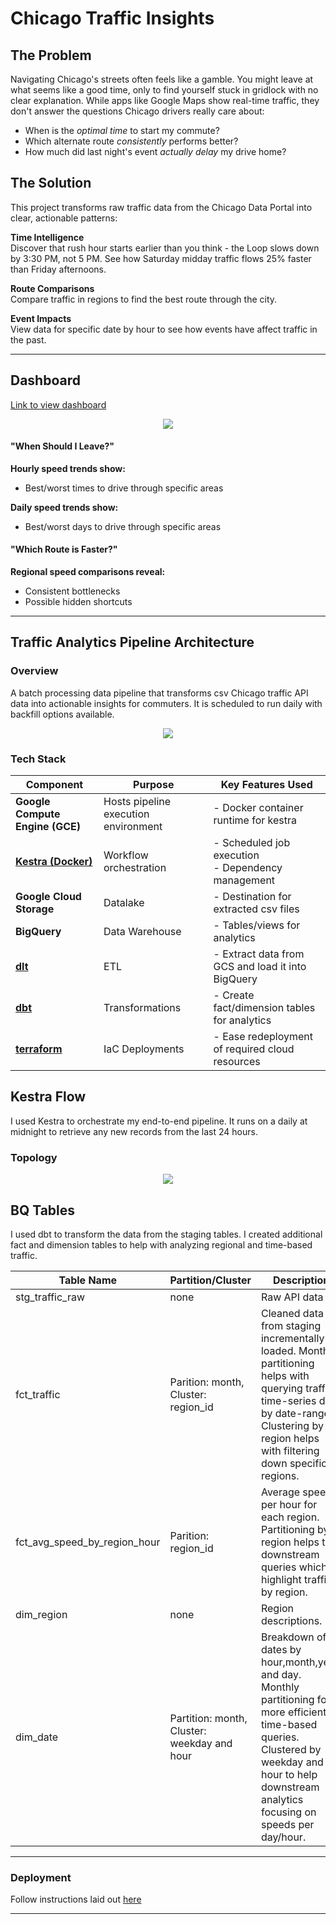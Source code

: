 # Chicago Traffic Insights  

## The Problem  
Navigating Chicago's streets often feels like a gamble. You might leave at what seems like a good time, only to find yourself stuck in gridlock with no clear explanation. While apps like Google Maps show real-time traffic, they don't answer the questions Chicago drivers really care about:  
- When is the *optimal time* to start my commute?  
- Which alternate route *consistently* performs better?
- How much did last night's event *actually delay* my drive home?  

## The Solution  
This project transforms raw traffic data from the Chicago Data Portal into clear, actionable patterns:  

**Time Intelligence**  
Discover that rush hour starts earlier than you think - the Loop slows down by 3:30 PM, not 5 PM. See how Saturday midday traffic flows 25% faster than Friday afternoons.  

**Route Comparisons**  
Compare traffic in regions to find the best route through the city.

**Event Impacts**  
View data for specific date by hour to see how events have affect traffic in the past.

---

## Dashboard

[Link to view dashboard](https://lookerstudio.google.com/reporting/c6637050-b11f-45ce-b5f3-87fe0f37bda5)

<p align="center">
  <img src="https://github.com/alepanti/ChiTrafficInsights/blob/main/images/dashboard.png" />
</p>

#### "When Should I Leave?"  
**Hourly speed trends show:**  
- Best/worst times to drive through specific areas  

**Daily speed trends show:**  
- Best/worst days to drive through specific areas  

#### "Which Route is Faster?"  
**Regional speed comparisons reveal:**  
- Consistent bottlenecks
- Possible hidden shortcuts

---

## Traffic Analytics Pipeline Architecture

### Overview
A batch processing data pipeline that transforms csv Chicago traffic API data into actionable insights for commuters. It is scheduled to run daily with backfill options available.

<p align="center">
  <img src="https://github.com/alepanti/ChiTrafficInsights/blob/main/images/diagram.png" />
</p>

### Tech Stack

| Component              | Purpose                                                                 | Key Features Used                     |
|------------------------|-------------------------------------------------------------------------|---------------------------------------|
| **Google Compute Engine (GCE)** | Hosts pipeline execution environment                                  | - Docker container runtime for kestra            |
| [**Kestra (Docker)**](kestra)     | Workflow orchestration                                                 | - Scheduled job execution<br>- Dependency management |
| **Google Cloud Storage**     | Datalake                                               | - Destination for extracted csv files |
| **BigQuery**     | Data Warehouse                                              | - Tables/views for analytics  |
| [**dlt**](dlt_bq)     | ETL                                             | - Extract data from GCS and load it into BigQuery  |
| [**dbt**](dbt)     | Transformations                                             | - Create fact/dimension tables for analytics  |
| [**terraform**](terraform)     | IaC Deployments                                             | - Ease redeployment of required cloud resources  |

## Kestra Flow
I used Kestra to orchestrate my end-to-end pipeline. It runs on a daily at midnight to retrieve any new records from the last 24 hours.

### Topology

<p align="center">
  <img src="https://github.com/alepanti/ChiTrafficInsights/blob/main/images/flow_top.png" />
</p>

## BQ Tables

I used dbt to transform the data from the staging tables. I created additional fact and dimension tables to help with analyzing regional and time-based traffic.

| Table Name          | Partition/Cluster       | Description                          |
|---------------------|-------------------------|--------------------------------------|
| stg_traffic_raw     | none                    | Raw API data                         |
| fct_traffic                 | Parition: month, Cluster: region_id  | Cleaned data from staging incrementally loaded. Monthly partitioning helps with querying traffic time-series data by date-ranges. Clustering by region helps with filtering down specific regions.  |
| fct_avg_speed_by_region_hour            | Parition: region_id | Average speeds per hour for each region. Partitioning by region helps the downstream queries which highlight traffic by region. |
| dim_region                 | none                    | Region descriptions.                                  |
| dim_date                 | Partition: month, Cluster: weekday and hour                  | Breakdown of dates by hour,month,year, and day. Monthly partitioning for more efficient time-based queries. Clustered by weekday and hour to help downstream analytics focusing on speeds per day/hour.                                |

---

### Deployment

Follow instructions laid out [here](INSTRUCTIONS.md)

---

